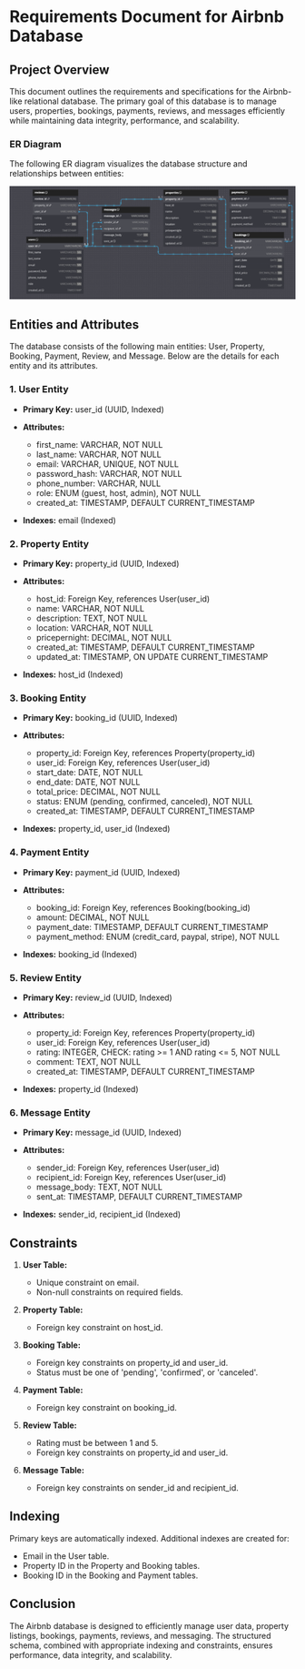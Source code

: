 # Requirements Document for Airbnb Database

## Project Overview

This document outlines the requirements and specifications for the Airbnb-like relational database. The primary goal of this database is to manage users, properties, bookings, payments, reviews, and messages efficiently while maintaining data integrity, performance, and scalability.

### ER Diagram

The following ER diagram visualizes the database structure and relationships between entities:

![ER Diagram - DrawSQL](./airbnb_er_drawsql.png)

## Entities and Attributes

The database consists of the following main entities: User, Property, Booking, Payment, Review, and Message. Below are the details for each entity and its attributes.

### 1. User Entity

* **Primary Key:** user\_id (UUID, Indexed)
* **Attributes:**

  * first\_name: VARCHAR, NOT NULL
  * last\_name: VARCHAR, NOT NULL
  * email: VARCHAR, UNIQUE, NOT NULL
  * password\_hash: VARCHAR, NOT NULL
  * phone\_number: VARCHAR, NULL
  * role: ENUM (guest, host, admin), NOT NULL
  * created\_at: TIMESTAMP, DEFAULT CURRENT\_TIMESTAMP
* **Indexes:** email (Indexed)

### 2. Property Entity

* **Primary Key:** property\_id (UUID, Indexed)
* **Attributes:**

  * host\_id: Foreign Key, references User(user\_id)
  * name: VARCHAR, NOT NULL
  * description: TEXT, NOT NULL
  * location: VARCHAR, NOT NULL
  * pricepernight: DECIMAL, NOT NULL
  * created\_at: TIMESTAMP, DEFAULT CURRENT\_TIMESTAMP
  * updated\_at: TIMESTAMP, ON UPDATE CURRENT\_TIMESTAMP
* **Indexes:** host\_id (Indexed)

### 3. Booking Entity

* **Primary Key:** booking\_id (UUID, Indexed)
* **Attributes:**

  * property\_id: Foreign Key, references Property(property\_id)
  * user\_id: Foreign Key, references User(user\_id)
  * start\_date: DATE, NOT NULL
  * end\_date: DATE, NOT NULL
  * total\_price: DECIMAL, NOT NULL
  * status: ENUM (pending, confirmed, canceled), NOT NULL
  * created\_at: TIMESTAMP, DEFAULT CURRENT\_TIMESTAMP
* **Indexes:** property\_id, user\_id (Indexed)

### 4. Payment Entity

* **Primary Key:** payment\_id (UUID, Indexed)
* **Attributes:**

  * booking\_id: Foreign Key, references Booking(booking\_id)
  * amount: DECIMAL, NOT NULL
  * payment\_date: TIMESTAMP, DEFAULT CURRENT\_TIMESTAMP
  * payment\_method: ENUM (credit\_card, paypal, stripe), NOT NULL
* **Indexes:** booking\_id (Indexed)

### 5. Review Entity

* **Primary Key:** review\_id (UUID, Indexed)
* **Attributes:**

  * property\_id: Foreign Key, references Property(property\_id)
  * user\_id: Foreign Key, references User(user\_id)
  * rating: INTEGER, CHECK: rating >= 1 AND rating <= 5, NOT NULL
  * comment: TEXT, NOT NULL
  * created\_at: TIMESTAMP, DEFAULT CURRENT\_TIMESTAMP
* **Indexes:** property\_id (Indexed)

### 6. Message Entity

* **Primary Key:** message\_id (UUID, Indexed)
* **Attributes:**

  * sender\_id: Foreign Key, references User(user\_id)
  * recipient\_id: Foreign Key, references User(user\_id)
  * message\_body: TEXT, NOT NULL
  * sent\_at: TIMESTAMP, DEFAULT CURRENT\_TIMESTAMP
* **Indexes:** sender\_id, recipient\_id (Indexed)

## Constraints

1. **User Table:**

   * Unique constraint on email.
   * Non-null constraints on required fields.
2. **Property Table:**

   * Foreign key constraint on host\_id.
3. **Booking Table:**

   * Foreign key constraints on property\_id and user\_id.
   * Status must be one of 'pending', 'confirmed', or 'canceled'.
4. **Payment Table:**

   * Foreign key constraint on booking\_id.
5. **Review Table:**

   * Rating must be between 1 and 5.
   * Foreign key constraints on property\_id and user\_id.
6. **Message Table:**

   * Foreign key constraints on sender\_id and recipient\_id.

## Indexing

Primary keys are automatically indexed. Additional indexes are created for:

* Email in the User table.
* Property ID in the Property and Booking tables.
* Booking ID in the Booking and Payment tables.

## Conclusion

The Airbnb database is designed to efficiently manage user data, property listings, bookings, payments, reviews, and messaging. The structured schema, combined with appropriate indexing and constraints, ensures performance, data integrity, and scalability.

